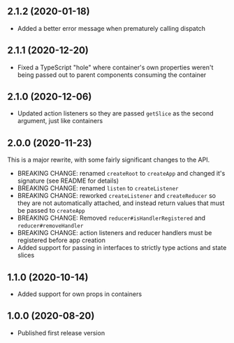 ## 2.1.2 (2020-01-18)

- Added a better error message when prematurely calling dispatch

## 2.1.1 (2020-12-20)

- Fixed a TypeScript "hole" where container's own properties weren't being passed out to parent components consuming the container

## 2.1.0 (2020-12-06)

- Updated action listeners so they are passed `getSlice` as the second argument, just like containers

## 2.0.0 (2020-11-23)

This is a major rewrite, with some fairly significant changes to the API.

- BREAKING CHANGE: renamed `createRoot` to `createApp` and changed it's signature (see README for details)
- BREAKING CHANGE: renamed `listen` to `createListener`
- BREAKING CHANGE: reworked `createListener` and `createReducer` so they are not automatically attached, and instead return values that must be passed to `createApp`
- BREAKING CHANGE: Removed `reducer#isHandlerRegistered` and `reducer#removeHandler`
- BREAKING CHANGE: action listeners and reducer handlers must be registered before app creation
- Added support for passing in interfaces to strictly type actions and state slices

## 1.1.0 (2020-10-14)

- Added support for own props in containers

## 1.0.0 (2020-08-20)

- Published first release version
